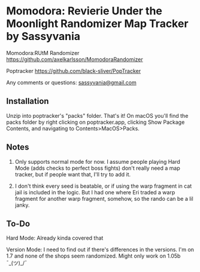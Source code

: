 # Momodora: Revierie Under the Moonlight Randomizer Map Tracker by Sassyvania

Momodora:RUtM Randomizer
https://github.com/axelkarlsson/MomodoraRandomizer

Poptracker 
https://github.com/black-sliver/PopTracker

Any comments or questions: sassyvania@gmail.com

## Installation

Unzip into poptracker's "packs" folder. That's it! On macOS you'll find the packs folder by right clicking on poptracker.app, clicking Show Package Contents, and navigating to Contents>MacOS>Packs.

## Notes
1) Only supports normal mode for now. I assume people playing Hard Mode (adds checks to perfect boss fights) don't really need a map tracker, but if people want that, I'll try to add it.

2) I don't think every seed is beatable, or if using the warp fragment in cat jail is included in the logic. But I had one where Eri traded a warp fragment for another warp fragment, somehow, so the rando can be a lil janky.

## To-Do

Hard Mode: Already kinda covered that

Version Mode: I need to find out if there's differences in the versions. I'm on 1.7 and none of the shops seem randomized. Might only work on 1.05b ¯\_(ツ)_/¯

